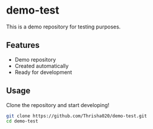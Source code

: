 # demo-test

This is a demo repository for testing purposes.

## Features
- Demo repository
- Created automatically
- Ready for development

## Usage
Clone the repository and start developing!

```bash
git clone https://github.com/Thrisha020/demo-test.git
cd demo-test
```